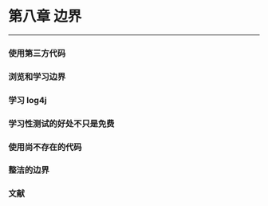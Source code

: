 # 第八章 边界

---

### 使用第三方代码

### 浏览和学习边界

### 学习 log4j

### 学习性测试的好处不只是免费

### 使用尚不存在的代码

### 整洁的边界

### 文献